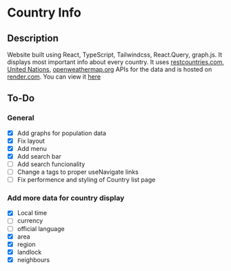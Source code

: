# Country Info

## Description

Website built using React, TypeScript, Tailwindcss, React.Query, graph.js. It displays most important info about every country. It uses [restcountries.com](http://restcountries.com "restcountries.com"), [United Nations](http://population.un.org/dataportalapi/index.html "United Nations"), [openweathermap.org](https://openweathermap.org/ "openweathermap.org") APIs for the data and is hosted on [render.com](http://render.com "render.com").
You can view it [here](https://countryinfo.onrender.com/ "here")

## To-Do

### General

-   [x] Add graphs for population data
-   [x] Fix layout
-   [x] Add menu
-   [x] Add search bar
-   [ ] Add search funcionality
-   [ ] Change a tags to proper useNavigate links
-   [ ] Fix performence and styling of Country list page

### Add more data for country display

-   [x] Local time
-   [ ] currency
-   [ ] official language
-   [x] area
-   [x] region
-   [x] landlock
-   [x] neighbours
